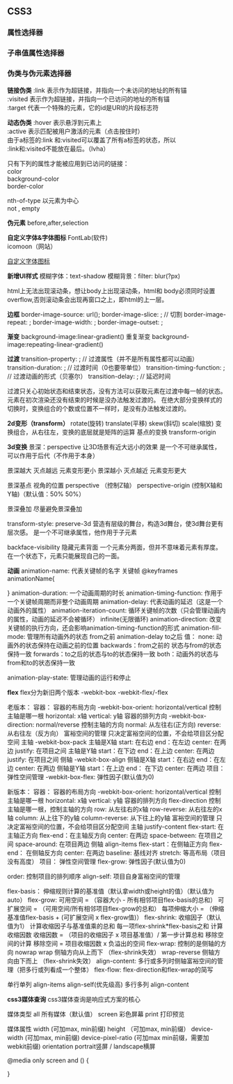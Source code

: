 ## CSS3

### 属性选择器
[attr~=val]: 表示带有以attr命名的属性的元素，并且该属性是一个以空格作为分隔的值列表。

### 子串值属性选择器
[attr|=val]: 选择attr属性的值是val或者是以val-开头的元素。<br>
[attr^=val]: 选择attr属性的值以val开头（包括val）的元素。<br>
[attr$=val]: 选择attr属性的值以val结尾（包括val）的元素。<br>
[attr*=val]: 选择attr属性的值中包含字符串val的元素。<br>
 
### 伪类与伪元素选择器
**链接伪类**
:link  表示作为超链接，并指向一个未访问的地址的所有锚<br>
:visited  表示作为超链接，并指向一个已访问的地址的所有锚<br>
:target 代表一个特殊的元素，它的id是URI的片段标志符<br>

**动态伪类**
:hover 表示悬浮到元素上<br>
:active 表示匹配被用户激活的元素（点击按住时）<br>
由于a标签的:link 和:visited可以覆盖了所有a标签的状态，所以<br>
:link和:visited不能放在最后。（lvha）<br>

只有下列的属性才能被应用到已访问的链接：<br>
color<br>
background-color<br>
border-color<br>

nth-of-type 以元素为中心<br>
not , empty<br>

**伪元素**
before,after,selection

**自定义字体&字体图标**
FontLab(软件)<br>
icomoon（网站）<br>

[自定义字体图标](https://www.fontsquirrel.com/tools/webfont-generator)

**新增UI样式**
模糊字体：text-shadow
模糊背景：filter: blur(?px)

html上无法出现滚动条，想让body上出现滚动条，html和 body必须同时设置overflow,否则滚动条会出现再窗口之上，即html的上一层。

**边框**
border-image-source: url();
border-image-slice:  ;  // 切割
border-image-repeat: ;
border-image-width: ;
border-image-outset: ;

**渐变**
background-image:linear-gradient()
重复渐变
background-image:repeating-linear-gradient()


**过渡**
transition-property: ; // 过渡属性（并不是所有属性都可以动画）
transition-duration: ; // 过渡时间（0也要带单位）
transition-timing-function: ; // 过渡动画的形式（贝塞尔）
transition-delay: ; // 延迟时间

过渡只关心初始状态和结束状态，没有方法可以获取元素在过渡中每一帧的状态。
元素在初次渲染还没有结束的时候是没办法触发过渡的。
在绝大部分变换样式的切换时，变换组合的个数或位置不一样时，是没有办法触发过渡的。

**2d变形（transform）**
rotate(旋转)
translate(平移)
skew(斜切)
scale(缩放)
变换组合，从右往左，变换的底层就是矩阵的运算
基点的变换
transform-origin

**3d变换**
景深：perspective
让3D场景有近大远小的效果
是一个不可继承属性，可以作用于后代（不作用于本身）

景深越大 灭点越远 元素变形更小
景深越小 灭点越近 元素变形更大

景深基点
视角的位置
perspective （控制Z轴）
perspective-origin (控制X轴和Y轴)（默认值：50% 50%）

景深叠加
尽量避免景深叠加

transform-style:  preserve-3d
营造有层级的舞台，构造3d舞台，使3d舞台更有层次感。
是一个不可继承属性，他作用于子元素

backface-visibility
隐藏元素背面
一个元素分两面，但并不意味着元素有厚度。在一个状态下，元素只能展现自己的一面。

**动画**
animation-name: 代表关键帧的名字
关键帧
@keyframes animationName{
	
}
animation-duration: 一个动画周期的时长
animation-timing-function: 作用于一个关键帧周期而非整个动画周期
animation-delay: 代表动画的延迟（这是一个动画外的属性）
animation-iteration-count: 循环关键帧的次数（只会管理动画内的属性，动画的延迟不会被循环） infinite(无限循环)
animation-direction: 改变关键帧的执行方向，还会影响animation-timing-function的形式
animation-fill-mode: 管理所有动画外的状态
from之前
    animation-delay
to之后
值：
none:  动画外的状态保持在动画之前的位置
backwards：from之前的 状态与from的状态保持一致
forwards：to之后的状态与to的状态保持一致
both：动画外的状态与from和to的状态保持一致

animation-play-state: 管理动画的运行和停止

**flex**
flex分为新旧两个版本
-webkit-box
-webkit-flex/-flex

老版本：
容器：
容器的布局方向
      -webkit-box-orient: horizontal/vertical
      控制主轴是哪一根
	horizontal: x轴
	vertical: y轴
容器的排列方向
      -webkit-box-direction: normal/reverse
      控制主轴的方向
	normal: 从左往右(正方向)
	reverse: 从右往左（反方向）
富裕空间的管理
      只决定富裕空间的位置，不会给项目区分配空间
      主轴
	-webkit-box-pack
	        主轴是X轴
		start: 在右边
		end：在左边
		center: 在两边
		justify: 在项目之间
	        主轴是Y轴
		start：在下边
		end：在上边
		center: 在两边
		justify: 在项目之间
      侧轴
	-webkit-box-align
	        侧轴是X轴
		start：在右边
		end：在左边
		center: 在两边
	        侧轴是Y轴
		start：在上边
		end： 在下边
		center: 在两边
项目：
      弹性空间管理
	-webkit-box-flex: 弹性因子(默认值为0)

新版本：
容器：
容器的布局方向
      -webkit-box-orient: horizontal/vertical
      控制主轴是哪一根
	horizontal: x轴
	vertical: y轴
容器的排列方向
      flex-direction
      控制主轴是哪一根，控制主轴的方向
	row: 从左往右的x轴
	row-reverse: 从右往左的x轴
	column: 从上往下的y轴
	column-reverse: 从下往上的y轴
富裕空间的管理
      只决定富裕空间的位置，不会给项目区分配空间
      主轴
	justify-content
		flex-start: 在主轴正方向
		flex-end：在主轴反方向
		center: 在两边
		space-between: 在项目之间
		space-around: 在项目两边
      侧轴
	align-items
		flex-start：在侧轴正方向
		flex-end： 在侧轴反方向
		center: 在两边
		baseline: 基线对齐
		stretch: 等高布局（项目没有高度）
项目：
      弹性空间管理
	flex-grow: 弹性因子(默认值为0)

order: 控制项目的排列顺序
align-self: 项目自身富裕空间的管理

flex-basis： 伸缩规则计算的基准值（默认拿width或height的值）（默认值为auto）
flex-grow:
      可用空间 = （容器大小 - 所有相邻项目flex-basis的总和）
      可扩展空间 = （可用空间/所有相邻项目flex-grow的总和）
      每项伸缩大小 = （伸缩基准值flex-basis + (可扩展空间 x flex-grow值)）
flex-shrink: 收缩因子（默认值为1）
      计算收缩因子与基准值乘的总和
	每一项flex-shrink*flex-basis之和
      计算收缩因数
	收缩因数 = （项目的收缩因子 x 项目基准值）/ 第一步计算总和
      移除空间的计算
	移除空间 = 项目收缩因数 x 负溢出的空间
flex-wrap: 控制的是侧轴的方向
	nowrap
	wrap     侧轴方向从上而下 （flex-shrink失效）
	wrap-reverse   侧轴方向由下而上 （flex-shrink失效）
align-content: 多行或多列时侧轴富裕空间的管理（把多行或列看成一个整体）
flex-flow: flex-direction和flex-wrap的简写

单行单列
      align-items
      align-self(优先级高)
多行多列
      align-content

**css3媒体查询**
css3媒体查询是响应式方案的核心

媒体类型
all     所有媒体（默认值）
screen    彩色屏幕
print   打印预览

媒体属性
width  (可加max, min前缀)
height  （可加max, min前缀）
device-width  (可加max, min前缀)
device-pixel-ratio  (可加max min前缀，需要加webkit前缀)
orientation  portrait竖屏 /  landscape横屏

@media only screen and () {
	
}
